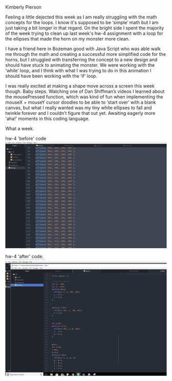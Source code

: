 ##
Kimberly Pierson

Feeling a little dejected this week as I am really struggling with the math concepts for the loops. I know it's supposed to be ‘simple’ math but I am just taking a bit longer in that regard.
On the bright side I spent the majority of the week trying to clean up last week's hw-4 assignment with a loop for the ellipses that made the horn on my monster more clean.

I have a friend here in Bozeman good with Java Script who was able walk me through the math and creating a successful more simplified code for the horns, but I struggled with transferring the concept to a new design and should have stuck to animating the monster. We were working with the ’while’ loop, and I think with what I was trying to do in this animation I should have been working with the ‘if’ loop.

I was really excited at making a shape move across a screen this week though. Baby steps. Watching one of Dan Shiffman’s videos I learned about the mousePressed function, which was kind of fun when implementing the mouseX + mouseY cursor doodles to be  able to ‘start over’ with a blank canvas, but what I really wanted was my tiny white ellipses to fall and twinkle forever and I couldn’t figure that out yet. Awaiting eagerly more 'aha!' moments in this coding language.

What a week.

hw-4 'before' code
![before](insanity.PNG)

hw-4 'after' code.
![after](lessinsane.PNG)
